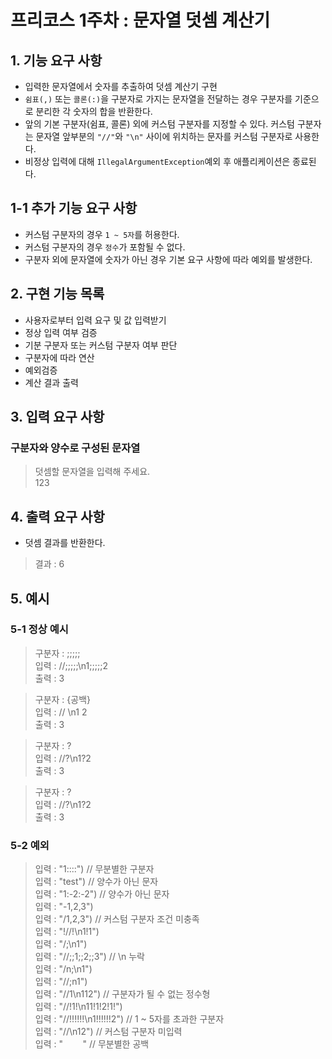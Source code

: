 # 프리코스 1주차 : 문자열 덧셈 계산기

## 1. 기능 요구 사항

- 입력한 문자열에서 숫자를 추출하여 덧셈 계산기 구현
- `쉼표(,)` 또는 `콜론(:)`을 구분자로 가지는 문자열을 전달하는 경우 구분자를 기준으로 분리한 각 숫자의 합을 반환한다.
- 앞의 기본 구분자(쉼표, 콜론) 외에 커스텀 구분자를 지정할 수 있다. 커스텀 구분자는 문자열 앞부분의 `"//"`와 `"\n"` 사이에 위치하는 문자를 커스텀 구분자로 사용한다.
- 비정상 입력에 대해 `IllegalArgumentException`예외 후 애플리케이션은 종료된다.

## 1-1 추가 기능 요구 사항

- 커스텀 구분자의 경우 `1 ~ 5자`를 허용한다.
- 커스텀 구분자의 경우 `정수`가 포함될 수 없다.
- 구분자 외에 문자열에 숫자가 아닌 경우 기본 요구 사항에 따라 예외를 발생한다.

## 2. 구현 기능 목록

- 사용자로부터 입력 요구 및 값 입력받기
- 정상 입력 여부 검증
- 기분 구분자 또는 커스텀 구분자 여부 판단
- 구분자에 따라 연산
- 예외검증
- 계산 결과 출력

## 3. 입력 요구 사항

### 구분자와 양수로 구성된 문자열

> 덧셈할 문자열을 입력해 주세요.<br>
> 123

## 4. 출력 요구 사항

- 덧셈 결과를 반환한다.

> 결과 : 6

## 5. 예시

### 5-1 정상 예시

> 구분자 : ;;;;; <br>
> 입력 : //;;;;;\n1;;;;;2 <br>
> 출력 : 3

> 구분자 : {공백} <br>
> 입력 : // \n1 2 <br>
> 출력 : 3

> 구분자 : ? <br>
> 입력 : //?\n1?2 <br>
> 출력 : 3

> 구분자 : ? <br>
> 입력 : //?\n1?2 <br>
> 출력 : 3

### 5-2 예외

> 입력 : "1::::") // 무분별한 구분자 <br>
> 입력 : "test") // 양수가 아닌 문자 <br>
> 입력 : "1:-2:-2") // 양수가 아닌 문자 <br>
> 입력 : "-1,2,3") <br>
> 입력 : "/1,2,3") // 커스텀 구분자 조건 미충족 <br>
> 입력 : "!//!\\n1!1") <br>
> 입력 : "/;\\n1") <br>
> 입력 : "//;;1;;2;;3") // \n 누락 <br>
> 입력 : "/n;\\n1") <br>
> 입력 : "//;n1") <br>
> 입력 : "//1\\n112") // 구분자가 될 수 없는 정수형 <br>
> 입력 : "//!1!\\n11!1!2!1!") <br>
> 입력 : "//!!!!!!\\n1!!!!!!2") // 1 ~ 5자를 초과한 구분자 <br>
> 입력 : "//\\n12") // 커스텀 구분자 미입력 <br>
> 입력 : "&nbsp;&nbsp;&nbsp;&nbsp;&nbsp;&nbsp;&nbsp;&nbsp;" // 무분별한 공백
